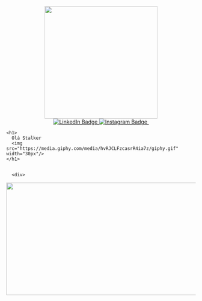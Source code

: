 <div id="header" align="center">
  
  <img src="https://media.giphy.com/media/077i6AULCXc0FKTj9s/giphy.gif" width="300"/>
  <div id="badges">
  <a href="https://www.linkedin.com/in/ilan-costa-146599222/">
  <img src="https://img.shields.io/badge/LinkedIn-blue?style=for-the-badge&logo=linkedin&logoColor=white" alt="LinkedIn Badge"/>
  <a/>
  <a href="https://www.instagram.com/ylan_costa/">
  <img src="https://img.shields.io/badge/Instagram-ff69b4?style=for-the-badge&logo=instagram&logoColor=white" alt="Instagram Badge"/>
  <a/>    
    <img src="https://komarev.com/ghpvc/?username=your-github-username&style=flat-square&color=blue" alt=""/>
    
  </div>
    
</div>
    
    <h1>
      Olá Stalker
      <img src="https://media.giphy.com/media/hvRJCLFzcasrR4ia7z/giphy.gif" width="30px"/>
    </h1>

    
      <div>
  <img src="https://media.giphy.com/media/hun4DFmfnDId3lid5b/giphy.gif" width="600" height="300"/>
      </div>

